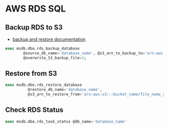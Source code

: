 # AWS RDS SQL



## Backup RDS to S3

* [backup and restore documentation](https://aws.amazon.com/premiumsupport/knowledge-center/native-backup-rds-sql-server/)

```sql
exec msdb.dbo.rds_backup_database 
        @source_db_name='database_name', @s3_arn_to_backup_to='arn:aws:s3:::bucket_name/file_name_and_extension', 
        @overwrite_S3_backup_file=1;
```

## Restore from S3

```sql
exec msdb.dbo.rds_restore_database 
          @restore_db_name='database_name', 
          @s3_arn_to_restore_from='arn:aws:s3:::bucket_name/file_name_and_extension';
```

## Check RDS Status

```sql
exec msdb.dbo.rds_task_status @db_name='database_name'
```
